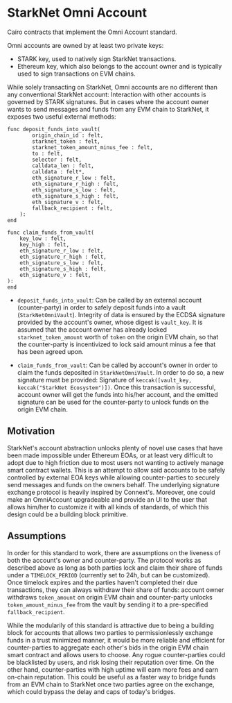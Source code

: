 # StarkNet Omni Account

Cairo contracts that implement the Omni Account standard.

Omni accounts are owned by at least two private keys: 
- STARK key, used to natively sign StarkNet transactions.
- Ethereum key, which also belongs to the account owner and is typically used to sign transactions on EVM chains.

While solely transacting on StarkNet, Omni accounts are no different than any conventional StarkNet account: Interaction with other accounts is governed by STARK signatures.
But in cases where the account owner wants to send messages and funds from any EVM chain to StarkNet, it exposes two useful external methods: 

```cairo
func deposit_funds_into_vault(
        origin_chain_id : felt,
        starknet_token : felt,
        starknet_token_amount_minus_fee : felt,
        to : felt,
        selector : felt,
        calldata_len : felt,
        calldata : felt*,
        eth_signature_r_low : felt,
        eth_signature_r_high : felt,
        eth_signature_s_low : felt,
        eth_signature_s_high : felt,
        eth_signature_v : felt,
        fallback_recipient : felt,
    ):
end

func claim_funds_from_vault(
    key_low : felt,
    key_high : felt,
    eth_signature_r_low : felt,
    eth_signature_r_high : felt,
    eth_signature_s_low : felt,
    eth_signature_s_high : felt,
    eth_signature_v : felt,
):
end
```

- `deposit_funds_into_vault`: Can be called by an external account (counter-party) in order to safely deposit funds into a vault (`StarkNetOmniVault`). Integrity of data is ensured by the ECDSA signature provided by the account's owner, whose digest is `vault_key`. It is assumed that the account owner has already locked `starknet_token_amount` worth of `token` on the origin EVM chain, so that the counter-party is incentivized to lock said amount minus a fee that has been agreed upon.

- `claim_funds_from_vault`: Can be called by account's owner in order to claim the funds deposited in `StarkNetOmniVault`. In order to do so, a new signature must be provided: Signature of `keccak([vault_key, keccak("StarkNet Ecosystem")])`. Once this transaction is successful, account owner will get the funds into his/her account, and the emitted signature can be used for the counter-party to unlock funds on the origin EVM chain.

## Motivation

StarkNet's account abstraction unlocks plenty of novel use cases that have been made impossible under Ethereum EOAs, or at least very difficult to adopt due to high friction due to most users not wanting to actively manage smart contract wallets. This is an attempt to allow said accounts to be safely controlled by external EOA keys while allowing counter-parties to securely send messages and funds on the owners behalf. The underlying signature exchange protocol is heavily inspired by Connext's. Moreover, one could make an OmniAccount upgradeable and provide an UI to the user that allows him/her to customize it with all kinds of standards, of which this design could be a building block primitive.

## Assumptions

In order for this standard to work, there are assumptions on the liveness of both the account's owner and counter-party. The protocol works as described above as long as both parties lock and claim their share of funds under a `TIMELOCK_PERIOD` (currently set to 24h, but can be customized). Once timelock expires and the parties haven't completed their due transactions, they can always withdraw their share of funds: account owner withdraws `token_amount` on origin EVM chain and counter-party unlocks `token_amount_minus_fee` from the vault by sending it to a pre-specified `fallback_recipient`. 

While the modularily of this standard is attractive due to being a building block for accounts that allows two parties to permissionlessly exchange funds in a trust minimized manner, it would be more reliable and efficient for counter-parties to aggregate each other's bids in the origin EVM chain smart contract and allows users to choose. Any rogue counter-parties could be blacklisted by users, and risk losing their reputation over time. On the other hand, counter-parties with high uptime will earn more fees and earn on-chain reputation. This could be useful as a faster way to bridge funds from an EVM chain to StarkNet once two parties agree on the exchange, which could bypass the delay and caps of today's bridges.
